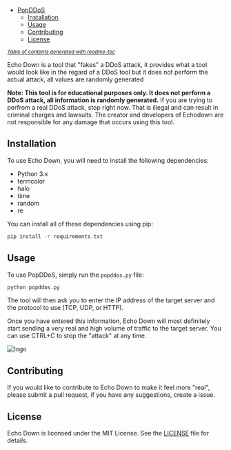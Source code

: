 

- [PopDDoS](#popddos)
  * [Installation](#installation)
  * [Usage](#usage)
  * [Contributing](#contributing)
  * [License](#license)

<small><i><a href='http://github.com/3kh0/readme-toc/'>Table of contents generated with readme-toc</a></i></small>


Echo Down is a tool that "fakes" a DDoS attack, it provides what a tool would look like in the regard of a DDoS tool but it does not perform the actual attack, all values are randomly generated

**Note: This tool is for educational purposes only. It does not perform a DDoS attack, all information is randomly generated.** If you are trying to perfrom a real DDoS attack, stop right now. That is illegal and can result in criminal charges and lawsuits. The creator and developers of Echodown are not responsible for any damage that occurs using this tool.

## Installation

To use Echo Down, you will need to install the following dependencies:

- Python 3.x
- termcolor
- halo
- time
- random
- re

You can install all of these dependencies using pip:
```bash
pip install -r requirements.txt
```

## Usage

To use PopDDoS, simply run the `popddos.py` file:
```bash
python popddos.py
```
The tool will then ask you to enter the IP address of the target server and the protocol to use (TCP, UDP, or HTTP).

Once you have entered this information, Echo Down will most definitely start sending a very real and high volume of traffic to the target server. You can use CTRL+C to stop the "attack" at any time.

![logo](terminal.png)

## Contributing

If you would like to contribute to Echo Down to make it feel more "real", please submit a pull request, if you have any suggestions, create a issue.

## License

Echo Down is licensed under the MIT License. See the [LICENSE](LICENSE) file for details.
